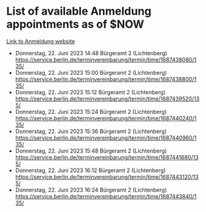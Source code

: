 # List of available Anmeldung appointments as of $NOW
[Link to Anmeldung website](https://service.berlin.de/terminvereinbarung/termin/tag.php?termin=1&anliegen[]=120686&dienstleisterlist=122210,122217,327316,122219,327312,122227,327314,122231,327346,122243,327348,122254,122252,329742,122260,329745,122262,329748,122271,327278,122273,327274,122277,327276,330436,122280,327294,122282,327290,122284,327292,122291,327270,122285,327266,122286,327264,122296,327268,150230,329760,122297,327286,122294,327284,122312,329763,122314,329775,122304,327330,122311,327334,122309,327332,317869,122281,327352,122279,329772,122283,122276,327324,122274,327326,122267,329766,122246,327318,122251,327320,122257,327322,122208,327298,122226,327300&herkunft=http%3A%2F%2Fservice.berlin.de%2Fdienstleistung%2F120686%2F)
- Donnerstag, 22. Juni 2023 14:48 Bürgeramt 2 (Lichtenberg) https://service.berlin.de/terminvereinbarung/termin/time/1687438080/135/
- Donnerstag, 22. Juni 2023 15:00 Bürgeramt 2 (Lichtenberg) https://service.berlin.de/terminvereinbarung/termin/time/1687438800/135/
- Donnerstag, 22. Juni 2023 15:12 Bürgeramt 2 (Lichtenberg) https://service.berlin.de/terminvereinbarung/termin/time/1687439520/135/
- Donnerstag, 22. Juni 2023 15:24 Bürgeramt 2 (Lichtenberg) https://service.berlin.de/terminvereinbarung/termin/time/1687440240/135/
- Donnerstag, 22. Juni 2023 15:36 Bürgeramt 2 (Lichtenberg) https://service.berlin.de/terminvereinbarung/termin/time/1687440960/135/
- Donnerstag, 22. Juni 2023 15:48 Bürgeramt 2 (Lichtenberg) https://service.berlin.de/terminvereinbarung/termin/time/1687441680/135/
- Donnerstag, 22. Juni 2023 16:12 Bürgeramt 2 (Lichtenberg) https://service.berlin.de/terminvereinbarung/termin/time/1687443120/135/
- Donnerstag, 22. Juni 2023 16:24 Bürgeramt 2 (Lichtenberg) https://service.berlin.de/terminvereinbarung/termin/time/1687443840/135/
